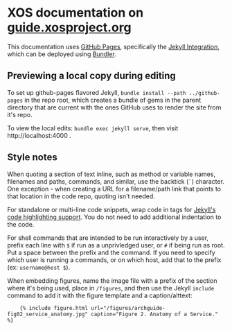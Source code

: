 # XOS documentation on [guide.xosproject.org](https://guide.xosproject.org)

This documentation uses [GitHub Pages](https://pages.github.com), specifically the [Jekyll Integration](https://help.github.com/articles/using-jekyll-with-pages/), which can be deployed using [Bundler](http://bundler.io/). 

## Previewing a local copy during editing

To set up github-pages flavored Jekyll, `bundle install --path ../github-pages` in the repo root, which creates a bundle of gems in the parent directory that are current with the ones GitHub uses to render the site from it's repo.

To view the local edits: `bundle exec jekyll serve`, then visit http://localhost:4000 .

## Style notes

When quoting a section of text inline, such as method or variable names, filenames and paths, commands, and similar, use the backtick (`` ` ``) character.  One exception - when creating a URL for a filename/path link that points to that location in the code repo, quoting isn't needed.

For standalone or multi-line code snippets, wrap code in tags for [Jekyll's code highlighting support](http://jekyllrb.com/docs/posts/#highlighting-code-snippets). You do not need to add additional indentation to the code.

For shell commands that are intended to be run interactively by a user, prefix each line with `$` if run as a unprivledged user, or `#` if being run as root.  Put a space between the prefix and the command. If you need to specify which user is running a commands, or on which host, add that to the prefix (ex: `username@host $`).

When embedding figures, name the image file with a prefix of the section where it's being used, place in `/figures`, and then use the Jekyll `include` command to add it with the figure template and a caption/alttext:

```
    {% include figure.html url="/figures/archguide-fig02_service_anatomy.jpg" caption="Figure 2. Anatomy of a Service." %}
```
